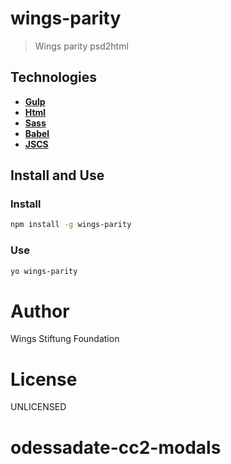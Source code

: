 # wings-parity

> Wings parity psd2html

## Technologies

- [**Gulp**](http://gulpjs.com)
- [**Html**](https://developer.mozilla.org/es/docs/HTML/HTML5)
- [**Sass**](http://sass-lang.com)  
- [**Babel**](https://babeljs.io)
- [**JSCS**](http://jscs.info)

## Install and Use

### Install

```bash
npm install -g wings-parity
```

### Use

```bash
yo wings-parity
```

# Author

Wings Stiftung Foundation

# License

UNLICENSED
# odessadate-cc2-modals
